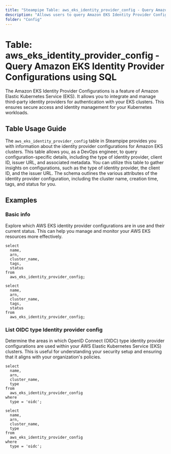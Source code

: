 ```yaml
---
title: "Steampipe Table: aws_eks_identity_provider_config - Query Amazon EKS Identity Provider Configurations using SQL"
description: "Allows users to query Amazon EKS Identity Provider Configurations for detailed information about the identity provider configurations for Amazon EKS clusters."
folder: "Config"
---
```


# Table: aws_eks_identity_provider_config - Query Amazon EKS Identity Provider Configurations using SQL

The Amazon EKS Identity Provider Configurations is a feature of Amazon Elastic Kubernetes Service (EKS). It allows you to integrate and manage third-party identity providers for authentication with your EKS clusters. This ensures secure access and identity management for your Kubernetes workloads.

## Table Usage Guide

The `aws_eks_identity_provider_config` table in Steampipe provides you with information about the identity provider configurations for Amazon EKS clusters. This table allows you, as a DevOps engineer, to query configuration-specific details, including the type of identity provider, client ID, issuer URL, and associated metadata. You can utilize this table to gather insights on configurations, such as the type of identity provider, the client ID, and the issuer URL. The schema outlines the various attributes of the identity provider configuration, including the cluster name, creation time, tags, and status for you.

## Examples

### Basic info
Explore which AWS EKS identity provider configurations are in use and their current status. This can help you manage and monitor your AWS EKS resources more effectively.

```sql+postgres
select
  name,
  arn,
  cluster_name,
  tags,
  status
from
  aws_eks_identity_provider_config;
```

```sql+sqlite
select
  name,
  arn,
  cluster_name,
  tags,
  status
from
  aws_eks_identity_provider_config;
```

### List OIDC type Identity provider config
Determine the areas in which OpenID Connect (OIDC) type identity provider configurations are used within your AWS Elastic Kubernetes Service (EKS) clusters. This is useful for understanding your security setup and ensuring that it aligns with your organization's policies.

```sql+postgres
select
  name,
  arn,
  cluster_name,
  type
from
  aws_eks_identity_provider_config
where 
  type = 'oidc';
```

```sql+sqlite
select
  name,
  arn,
  cluster_name,
  type
from
  aws_eks_identity_provider_config
where 
  type = 'oidc';
```